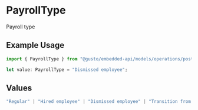# PayrollType

Payroll type

## Example Usage

```typescript
import { PayrollType } from "@gusto/embedded-api/models/operations/postcompaniespayrollskipcompanyuuid.js";

let value: PayrollType = "Dismissed employee";
```

## Values

```typescript
"Regular" | "Hired employee" | "Dismissed employee" | "Transition from old pay schedule"
```